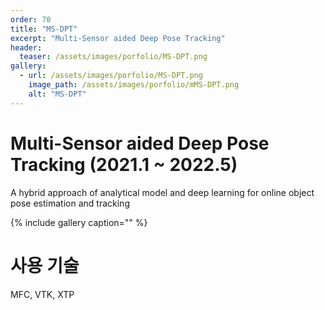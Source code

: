 ```yaml
---
order: 70
title: "MS-DPT"
excerpt: "Multi-Sensor aided Deep Pose Tracking"
header:
  teaser: /assets/images/porfolio/MS-DPT.png
gallery:
  - url: /assets/images/porfolio/MS-DPT.png
    image_path: /assets/images/porfolio/mMS-DPT.png
    alt: "MS-DPT"
---
```


# Multi-Sensor aided Deep Pose Tracking (2021.1 ~ 2022.5)
A hybrid approach of analytical model and deep learning for online object pose estimation and tracking

{% include gallery caption="" %}

# 사용 기술
MFC, VTK, XTP